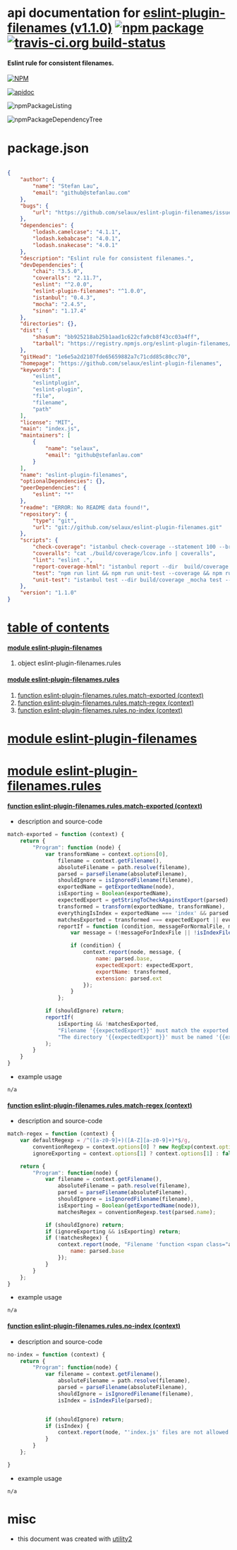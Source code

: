 # api documentation for  [eslint-plugin-filenames (v1.1.0)](https://github.com/selaux/eslint-plugin-filenames)  [![npm package](https://img.shields.io/npm/v/npmdoc-eslint-plugin-filenames.svg?style=flat-square)](https://www.npmjs.org/package/npmdoc-eslint-plugin-filenames) [![travis-ci.org build-status](https://api.travis-ci.org/npmdoc/node-npmdoc-eslint-plugin-filenames.svg)](https://travis-ci.org/npmdoc/node-npmdoc-eslint-plugin-filenames)
#### Eslint rule for consistent filenames.

[![NPM](https://nodei.co/npm/eslint-plugin-filenames.png?downloads=true)](https://www.npmjs.com/package/eslint-plugin-filenames)

[![apidoc](https://npmdoc.github.io/node-npmdoc-eslint-plugin-filenames/build/screenCapture.buildNpmdoc.browser._2Fhome_2Ftravis_2Fbuild_2Fnpmdoc_2Fnode-npmdoc-eslint-plugin-filenames_2Ftmp_2Fbuild_2Fapidoc.html.png)](https://npmdoc.github.io/node-npmdoc-eslint-plugin-filenames/build/apidoc.html)

![npmPackageListing](https://npmdoc.github.io/node-npmdoc-eslint-plugin-filenames/build/screenCapture.npmPackageListing.svg)

![npmPackageDependencyTree](https://npmdoc.github.io/node-npmdoc-eslint-plugin-filenames/build/screenCapture.npmPackageDependencyTree.svg)



# package.json

```json

{
    "author": {
        "name": "Stefan Lau",
        "email": "github@stefanlau.com"
    },
    "bugs": {
        "url": "https://github.com/selaux/eslint-plugin-filenames/issues"
    },
    "dependencies": {
        "lodash.camelcase": "4.1.1",
        "lodash.kebabcase": "4.0.1",
        "lodash.snakecase": "4.0.1"
    },
    "description": "Eslint rule for consistent filenames.",
    "devDependencies": {
        "chai": "3.5.0",
        "coveralls": "2.11.7",
        "eslint": "^2.0.0",
        "eslint-plugin-filenames": "^1.0.0",
        "istanbul": "0.4.3",
        "mocha": "2.4.5",
        "sinon": "1.17.4"
    },
    "directories": {},
    "dist": {
        "shasum": "bb925218ab25b1aad1c622cfa9cb8f43cc03a4ff",
        "tarball": "https://registry.npmjs.org/eslint-plugin-filenames/-/eslint-plugin-filenames-1.1.0.tgz"
    },
    "gitHead": "1e6e5a2d2107fde65659882a7c71cdd85c80cc70",
    "homepage": "https://github.com/selaux/eslint-plugin-filenames",
    "keywords": [
        "eslint",
        "eslintplugin",
        "eslint-plugin",
        "file",
        "filename",
        "path"
    ],
    "license": "MIT",
    "main": "index.js",
    "maintainers": [
        {
            "name": "selaux",
            "email": "github@stefanlau.com"
        }
    ],
    "name": "eslint-plugin-filenames",
    "optionalDependencies": {},
    "peerDependencies": {
        "eslint": "*"
    },
    "readme": "ERROR: No README data found!",
    "repository": {
        "type": "git",
        "url": "git://github.com/selaux/eslint-plugin-filenames.git"
    },
    "scripts": {
        "check-coverage": "istanbul check-coverage --statement 100 --branch 100 --function 100 --lines 100",
        "coveralls": "cat ./build/coverage/lcov.info | coveralls",
        "lint": "eslint .",
        "report-coverage-html": "istanbul report --dir  build/coverage html",
        "test": "npm run lint && npm run unit-test --coverage && npm run check-coverage",
        "unit-test": "istanbul test --dir build/coverage _mocha test -- --recursive --reporter dot"
    },
    "version": "1.1.0"
}
```



# <a name="apidoc.tableOfContents"></a>[table of contents](#apidoc.tableOfContents)

#### [module eslint-plugin-filenames](#apidoc.module.eslint-plugin-filenames)
1.  object <span class="apidocSignatureSpan">eslint-plugin-filenames.</span>rules

#### [module eslint-plugin-filenames.rules](#apidoc.module.eslint-plugin-filenames.rules)
1.  [function <span class="apidocSignatureSpan">eslint-plugin-filenames.rules.</span>match-exported (context)](#apidoc.element.eslint-plugin-filenames.rules.match-exported)
1.  [function <span class="apidocSignatureSpan">eslint-plugin-filenames.rules.</span>match-regex (context)](#apidoc.element.eslint-plugin-filenames.rules.match-regex)
1.  [function <span class="apidocSignatureSpan">eslint-plugin-filenames.rules.</span>no-index (context)](#apidoc.element.eslint-plugin-filenames.rules.no-index)



# <a name="apidoc.module.eslint-plugin-filenames"></a>[module eslint-plugin-filenames](#apidoc.module.eslint-plugin-filenames)



# <a name="apidoc.module.eslint-plugin-filenames.rules"></a>[module eslint-plugin-filenames.rules](#apidoc.module.eslint-plugin-filenames.rules)

#### <a name="apidoc.element.eslint-plugin-filenames.rules.match-exported"></a>[function <span class="apidocSignatureSpan">eslint-plugin-filenames.rules.</span>match-exported (context)](#apidoc.element.eslint-plugin-filenames.rules.match-exported)
- description and source-code
```javascript
match-exported = function (context) {
    return {
        "Program": function (node) {
            var transformName = context.options[0],
                filename = context.getFilename(),
                absoluteFilename = path.resolve(filename),
                parsed = parseFilename(absoluteFilename),
                shouldIgnore = isIgnoredFilename(filename),
                exportedName = getExportedName(node),
                isExporting = Boolean(exportedName),
                expectedExport = getStringToCheckAgainstExport(parsed),
                transformed = transform(exportedName, transformName),
                everythingIsIndex = exportedName === 'index' && parsed.name === 'index',
                matchesExported = transformed === expectedExport || everythingIsIndex,
                reportIf = function (condition, messageForNormalFile, messageForIndexFile) {
                    var message = (!messageForIndexFile || !isIndexFile(parsed)) ? messageForNormalFile : messageForIndexFile;

                    if (condition) {
                        context.report(node, message, {
                            name: parsed.base,
                            expectedExport: expectedExport,
                            exportName: transformed,
                            extension: parsed.ext
                        });
                    }
                };

            if (shouldIgnore) return;
            reportIf(
                isExporting && !matchesExported,
                "Filename '{{expectedExport}}' must match the exported name '{{exportName}}'.",
                "The directory '{{expectedExport}}' must be named '{{exportName}}', after the exported value of its index file."
            );
        }
    }
}
```
- example usage
```shell
n/a
```

#### <a name="apidoc.element.eslint-plugin-filenames.rules.match-regex"></a>[function <span class="apidocSignatureSpan">eslint-plugin-filenames.rules.</span>match-regex (context)](#apidoc.element.eslint-plugin-filenames.rules.match-regex)
- description and source-code
```javascript
match-regex = function (context) {
    var defaultRegexp = /^([a-z0-9]+)([A-Z][a-z0-9]+)*$/g,
        conventionRegexp = context.options[0] ? new RegExp(context.options[0]) : defaultRegexp,
        ignoreExporting = context.options[1] ? context.options[1] : false;

    return {
        "Program": function(node) {
            var filename = context.getFilename(),
                absoluteFilename = path.resolve(filename),
                parsed = parseFilename(absoluteFilename),
                shouldIgnore = isIgnoredFilename(filename),
                isExporting = Boolean(getExportedName(node)),
                matchesRegex = conventionRegexp.test(parsed.name);

            if (shouldIgnore) return;
            if (ignoreExporting && isExporting) return;
            if (!matchesRegex) {
                context.report(node, "Filename 'function <span class="apidocSignatureSpan">eslint-plugin-filenames.rules.</span>match-regex' does not match the naming convention.", {
                    name: parsed.base
                });
            }
        }
    };
}
```
- example usage
```shell
n/a
```

#### <a name="apidoc.element.eslint-plugin-filenames.rules.no-index"></a>[function <span class="apidocSignatureSpan">eslint-plugin-filenames.rules.</span>no-index (context)](#apidoc.element.eslint-plugin-filenames.rules.no-index)
- description and source-code
```javascript
no-index = function (context) {
    return {
        "Program": function(node) {
            var filename = context.getFilename(),
                absoluteFilename = path.resolve(filename),
                parsed = parseFilename(absoluteFilename),
                shouldIgnore = isIgnoredFilename(filename),
                isIndex = isIndexFile(parsed);


            if (shouldIgnore) return;
            if (isIndex) {
                context.report(node, "'index.js' files are not allowed.");
            }
        }
    };

}
```
- example usage
```shell
n/a
```



# misc
- this document was created with [utility2](https://github.com/kaizhu256/node-utility2)
